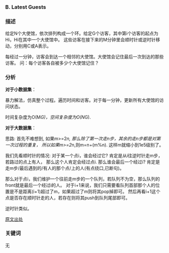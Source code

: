 ### B. Latest Guests

### 描述

给定N个大使馆，依次排列构成一个环。给定G个访客，其中第i个访客的起点为Hi，Hi在其中一个大使馆中。
这些访客在接下来的M分钟里会顺时针或逆时针移动，分别用C或A表示。

每经过一分钟，访客会到达一个相邻的大使馆。大使馆会记住最后一次到达的那些访客。
问：每个访客各自被多少个大使馆记住？

### 分析

**对于小数据集**：

暴力解法，仿真整个过程。遍历时间和访客。对于每一分钟，更新所有大使馆的访问状态。

时间复杂度为O(M*G)，空间复杂度为O(N*G).

**对于大数据集**：

思路: 首先不难想到, 如果m>=2*n, 那么除了第一次走n步，其余的走n步都是对第一次过程的重复，
所以如果m>=2*n,则m=n+(m%n). 这样m就缩小到1e5级别了。

我们先看顺时针的情况: 对于某一个点i，谁会经过它? 肯定是从i往逆时针走m步，若路过的点上有人，
那么这个人肯定会经过点i. 那么谁会最后一个经过i? 肯定是走m步/最后遇到的/有人的那个点/上的人(有点绕口,已断句)。

那么对于点i，我们维护一个往前走m步的一个队列，若队列不为空，那么队列的front就是最后一个经过i的人。
对于i+1来说，我们只需要看队列首部那个人的位置是不是距离(i+1)超过了m，如果超过了m则将其pop掉即可。
然后再看i+1这个点是否存在顺时针走的人，若存在则将其push到队列尾部即可。

逆时针类似。

[原文出处](https://blog.csdn.net/Frozensmile/article/details/97799228)

### 关键词

无


